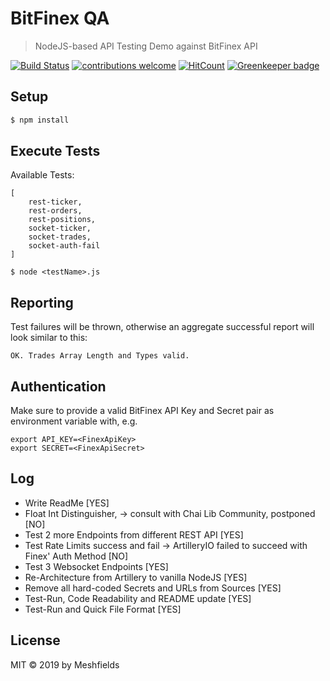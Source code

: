# BitFinex QA
> NodeJS-based API Testing Demo against BitFinex API

[![Build Status](https://travis-ci.org/meshfields/bitfinex-qa.svg?branch=master)](https://travis-ci.org/meshfields/bitfinex-qa) 
[![contributions welcome](https://img.shields.io/badge/contributions-welcome-brightgreen.svg?style=flat)](https://github.com/meshfields/bitfinex-qa/issues) 
[![HitCount](http://hits.dwyl.io/meshfields/bitfinex-qa.svg)](http://hits.dwyl.io/meshfields/bitfinex-qa) 
[![Greenkeeper badge](https://badges.greenkeeper.io/meshfields/bitfinex-qa.svg)](https://greenkeeper.io/) 

## Setup

```bash
$ npm install
```

## Execute Tests

Available Tests:

```
[
    rest-ticker, 
    rest-orders,
    rest-positions,
    socket-ticker,
    socket-trades,
    socket-auth-fail
]
```

```
$ node <testName>.js
```

## Reporting

Test failures will be thrown, otherwise an aggregate successful report will look similar to this:

```                 
OK. Trades Array Length and Types valid.
```

## Authentication

Make sure to provide a valid BitFinex API Key and Secret pair as environment variable with, e.g.

```
export API_KEY=<FinexApiKey>
export SECRET=<FinexApiSecret>
```

## Log

* Write ReadMe [YES]
* Float Int Distinguisher, -> consult with Chai Lib Community, postponed [NO]
* Test 2 more Endpoints from different REST API [YES]
* Test Rate Limits success and fail -> ArtilleryIO failed to succeed with Finex' Auth Method [NO]
* Test 3 Websocket Endpoints [YES]
* Re-Architecture from Artillery to vanilla NodeJS [YES]
* Remove all hard-coded Secrets and URLs from Sources [YES]
* Test-Run, Code Readability and README update [YES]
* Test-Run and Quick File Format [YES]

## License

MIT © 2019 by Meshfields